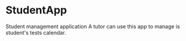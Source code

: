 # StudentApp
Student management application
A tutor can use this app to manage is student's tests calendar.
